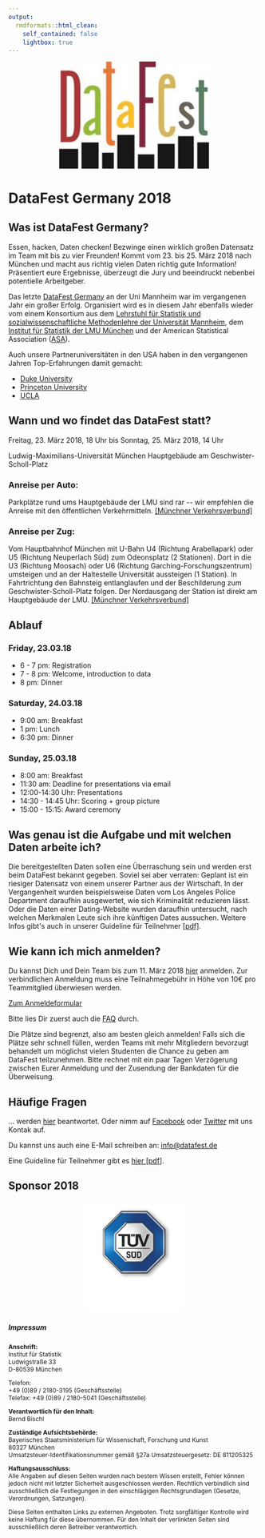 ```yaml
---
output:
  rmdformats::html_clean:
    self_contained: false
    lightbox: true
---
```


<style type="text/css">
small {
  font-size: 7px
}
img {
  max-width:100%;
  height: auto;
  margin-left: auto;
  margin-right: auto;
}
</style>


<center>
<img src="files/Datafest_01_150304_small.jpg" style="width: 300px;"/>
</center>

# DataFest Germany 2018


## Was ist DataFest Germany?

Essen, hacken, Daten checken! Bezwinge einen wirklich großen Datensatz im Team mit bis zu vier Freunden!
Kommt vom 23. bis 25. März 2018 nach München und macht aus richtig vielen Daten richtig gute Information!
Präsentiert eure Ergebnisse, überzeugt die Jury und beeindruckt nebenbei potentielle Arbeitgeber.

Das letzte [DataFest Germany](https://hiwissml.github.io/datafest2017.github.io/) an der Uni Mannheim war im vergangenen Jahr ein großer Erfolg. Organisiert wird es in diesem Jahr ebenfalls wieder vom einem Konsortium aus dem [Lehrstuhl für Statistik und sozialwissenschaftliche Methodenlehre der Universität Mannheim](http://sswml.uni-mannheim.de/), dem [Institut für Statistik der LMU München](http://www.stat.uni-muenchen.de/) und der American Statistical Association ([ASA](http://www.amstat.org/)).

Auch unsere Partneruniversitäten in den USA haben in den vergangenen Jahren Top-Erfahrungen damit gemacht:

- [Duke University](https://stat.duke.edu/datafest)
- [Princeton University](http://orfe.princeton.edu/datafest/)
- [UCLA](http://datafest.stat.ucla.edu/groups/datafest/)

## Wann und wo findet das DataFest statt?

Freitag, 23. März 2018, 18 Uhr bis Sonntag, 25. März 2018, 14 Uhr

Ludwig-Maximilians-Universität München
Hauptgebäude am Geschwister-Scholl-Platz


### Anreise per Auto:

Parkplätze rund ums Hauptgebäude der LMU sind rar -- wir empfehlen die Anreise mit den öffentlichen Verkehrmitteln. [[Münchner Verkehrsverbund]](http://www.mvv-muenchen.de/)

### Anreise per Zug:

Vom Hauptbahnhof München mit U-Bahn U4 (Richtung Arabellapark) oder U5 (Richtung Neuperlach Süd) zum Odeonsplatz (2 Stationen). Dort in die U3 (Richtung Moosach) oder U6 (Richtung Garching-Forschungszentrum) umsteigen und an der Haltestelle Universität aussteigen (1 Station). In Fahrtrichtung den Bahnsteig entlanglaufen und der Beschilderung zum Geschwister-Scholl-Platz folgen. Der Nordausgang der Station ist direkt am Hauptgebäude der LMU.
[[Münchner Verkehrsverbund]](http://www.mvv-muenchen.de/)

## Ablauf


### Friday, 23.03.18
- 6 - 7 pm: Registration
- 7 - 8 pm:  Welcome, introduction to data
- 8 pm: Dinner

### Saturday, 24.03.18
- 9:00 am: Breakfast
- 1 pm: Lunch
- 6:30 pm: Dinner

### Sunday, 25.03.18
- 8:00 am: Breakfast
- 11:30 am: Deadline for presentations via email
- 12:00-14:30 Uhr: Presentations
- 14:30 - 14:45 Uhr: Scoring + group picture
- 15:00 - 15:15: Award ceremony



## Was genau ist die Aufgabe und mit welchen Daten arbeite ich?

Die bereitgestellten Daten sollen eine Überraschung sein und werden erst beim DataFest bekannt gegeben. Soviel sei aber verraten: Geplant ist ein riesiger Datensatz von einem unserer Partner aus der Wirtschaft.
In der Vergangenheit wurden beispielsweise Daten vom Los Angeles Police Department daraufhin ausgewertet, wie sich Kriminalität reduzieren lässt. Oder die Daten einer Dating-Website wurden daraufhin untersucht, nach welchen Merkmalen Leute sich ihre künftigen Dates aussuchen.
Weitere Infos gibt's auch in unserer Guideline für Teilnehmer [[pdf]](files/StudentsInfosandGuidelines.pdf).

## Wie kann ich mich anmelden?


Du kannst Dich und Dein Team bis zum 11. März 2018 [hier](https://goo.gl/forms/5SX1ydaHXRl5vJGQ2) anmelden.
Zur verbindlichen Anmeldung muss eine Teilnahmegebühr in Höhe von 10€ pro Teammitglied überwiesen werden.

[Zum Anmeldeformular](https://goo.gl/forms/5SX1ydaHXRl5vJGQ2)


Bitte lies Dir zuerst auch die [FAQ](faq.html) durch.

Die Plätze sind begrenzt, also am besten gleich anmelden! Falls sich die Plätze sehr schnell füllen, werden Teams mit mehr Mitgliedern bevorzugt behandelt um möglichst vielen Studenten die Chance zu geben am DataFest teilzunehmen. Bitte rechnet mit ein paar Tagen Verzögerung zwischen Eurer Anmeldung und der Zusendung der Bankdaten für die Überweisung.


## Häufige Fragen

... werden [hier](faq.html) beantwortet.
Oder nimm auf [Facebook](https://www.facebook.com/groups/DataFestGermany/) oder [Twitter](https://twitter.com/DataFestGermany) mit uns Kontak auf.

Du kannst uns auch eine E-Mail schreiben an: [info@datafest.de](mailto:info@datafest.de)

Eine Guideline für Teilnehmer gibt es [hier [pdf]](files/StudentsInfosandGuidelines.pdf).

## Sponsor 2018

<center>
<img src="files/TS_TS_f_rgb.jpg" style="width: 200px;"/>
</center>

##### Impressum

<div style="font-size:12px;">

<p><strong>Anschrift:</strong><br>
Institut für Statistik<br>
Ludwigstraße 33<br>
D-80539 München</p>

<p>Telefon:<br> +49 (0)89 / 2180-3195 (Geschäftsstelle)<br>
Telefax: +49 (0)89 / 2180-5041 (Geschäftsstelle)</p>

<p><strong>Verantwortlich für den Inhalt:</strong><br>
Bernd Bischl</p>

<p><strong>Zuständige Aufsichtsbehörde:</strong><br>
Bayerisches Staatsministerium für Wissenschaft, Forschung und Kunst<br>
80327 München<br>
Umsatzsteuer-Identifikationsnummer gemäß §27a Umsatzsteuergesetz: DE 811205325</p>

<p><strong>Haftungsausschluss:</strong><br>
Alle Angaben auf diesen Seiten wurden nach bestem Wissen erstellt, Fehler können jedoch nicht mit letzter Sicherheit ausgeschlossen werden. Rechtlich verbindlich sind ausschließlich die Festlegungen in den einschlägigen Rechtsgrundlagen (Gesetze, Verordnungen, Satzungen).</p>

<p>Diese Seiten enthalten Links zu externen Angeboten. Trotz sorgfältiger Kontrolle wird keine Haftung für diese übernommen. Für den Inhalt der verlinkten Seiten sind ausschließlich deren Betreiber verantwortlich.</p>

</div>

<!--
**Anschrift:**
Institut für Statistik
Ludwigstraße 33
D-80539 München

Telefon: +49 (0)89 / 2180-3195 (Geschäftsstelle)
Telefax: +49 (0)89 / 2180-5041 (Geschäftsstelle)

**Verantwortlich für den Inhalt:**
Bernd Bischl

**Zuständige Aufsichtsbehörde:**
Bayerisches Staatsministerium für Wissenschaft, Forschung und Kunst
80327 München
Umsatzsteuer-Identifikationsnummer gemäß § 27 a Umsatzsteuergesetz: DE 811205325

**Haftungsausschluss:**
Alle Angaben auf diesen Seiten wurden nach bestem Wissen erstellt, Fehler können jedoch nicht mit letzter Sicherheit ausgeschlossen werden. Rechtlich verbindlich sind ausschließlich die Festlegungen in den einschlägigen Rechtsgrundlagen (Gesetze, Verordnungen, Satzungen).

Diese Seiten enthalten Links zu externen Angeboten. Trotz sorgfältiger Kontrolle wird keine Haftung für diese übernommen. Für den Inhalt der verlinkten Seiten sind ausschließlich deren Betreiber verantwortlich.


-->
